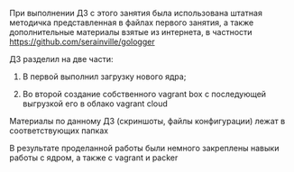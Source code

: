 При выполнении ДЗ с этого занятия была использована штатная методичка представленная в файлах первого занятия,
а также дополнительные  материалы взятые из интернета, в частности https://github.com/serainville/gologger

ДЗ разделил на две части:

1. В первой выполнил загрузку нового ядра; 

2. Во второй создание собственного vagrant box c последующей выгрузкой его в облако vagrant cloud

Материалы  по данному ДЗ (скриншоты, файлы конфигурации) лежат в соответствующих папках


В результате проделанной работы были немного закреплены навыки работы с ядром, а также с vagrant и packer
